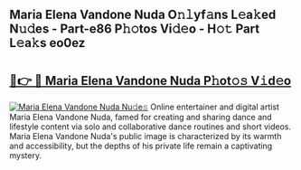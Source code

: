 ## Maria Elena Vandone Nuda O𝚗𝚕yf𝚊ns L𝚎a𝚔ed N𝚞𝚍es - Part-e86 P𝚑𝚘tos Vi𝚍𝚎o - H𝚘𝚝 Part L𝚎a𝚔s eo0ez

# <h2><a href="http://kfdqo5j.oniu.top/?m=Maria+Elena+Vandone+Nuda">🔗👉 🔴 Maria Elena Vandone Nuda P𝚑ot𝚘𝚜 V𝚒d𝚎o</a></h2>

[![Maria Elena Vandone Nuda Nu𝚍e𝚜](https://i.imgur.com/0qMVB7G.gif)](http://kfdqo5j.oniu.top/?m=Maria+Elena+Vandone+Nuda)
Online entertainer and digital artist Maria Elena Vandone Nuda, famed for creating and sharing dance and lifestyle content via solo and collaborative dance routines and short videos. Maria Elena Vandone Nuda's public image is characterized by its warmth and accessibility, but the depths of his private life remain a captivating mystery.  
